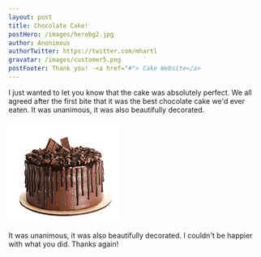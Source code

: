 ```yaml
---
layout: post
title: Chocolate Cake!
postHero: /images/herobg2.jpg
author: Anonimous
authorTwitter: https://twitter.com/mhartl
gravatar: /images/customer5.png
postFooter: Thank you! -<a href="#"> Cake Website</a>
---
```



I just wanted to let you know that the cake was absolutely perfect. We all agreed after the first bite that it was the best chocolate cake we'd ever eaten. It was unanimous, it was
also beautifully decorated.

<img class="pull-left" src="/images/cakeImage3.png" alt="chocolate cake image"> <br>

It was unanimous, it was also beautifully decorated.
I couldn't be happier with what you did. Thanks again!
